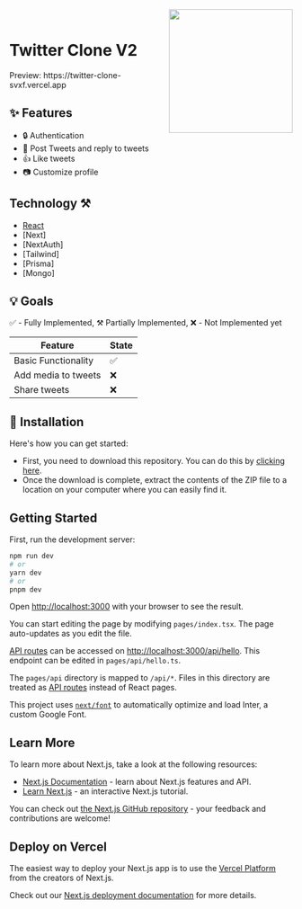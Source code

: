 <div>
  <img width="220" align="right" src="/assets/Twitter.png"/>
  <br>
  <h1>Twitter Clone V2</h1>
  <p>Preview: https://twitter-clone-svxf.vercel.app</p>
</div>

## ✨ Features
- 🔒 Authentication
- 📝 Post Tweets and reply to tweets
- 👍 Like tweets
- 📷 Customize profile

## Technology ⚒️

- [React](https://react.dev)
- [Next]
- [NextAuth]
- [Tailwind]
- [Prisma]
- [Mongo]


## 💡 Goals
✅ - Fully Implemented, ⚒️ Partially Implemented, ❌ - Not Implemented yet

| Feature                                                        | State |
|----------------------------------------------------------------|-------|
| Basic Functionality                                            |  ✅  |
| Add media to tweets                                            |  ❌  |
| Share tweets                                                   |  ❌  |


## 🚀 Installation
Here's how you can get started:

- First, you need to download this repository. You can do this by [clicking here](https://github.com/svxf/Twitter-Clone-V2/archive/refs/heads/master.zip).
- Once the download is complete, extract the contents of the ZIP file to a location on your computer where you can easily find it.

## Getting Started

First, run the development server:

```bash
npm run dev
# or
yarn dev
# or
pnpm dev
```

Open [http://localhost:3000](http://localhost:3000) with your browser to see the result.

You can start editing the page by modifying `pages/index.tsx`. The page auto-updates as you edit the file.

[API routes](https://nextjs.org/docs/api-routes/introduction) can be accessed on [http://localhost:3000/api/hello](http://localhost:3000/api/hello). This endpoint can be edited in `pages/api/hello.ts`.

The `pages/api` directory is mapped to `/api/*`. Files in this directory are treated as [API routes](https://nextjs.org/docs/api-routes/introduction) instead of React pages.

This project uses [`next/font`](https://nextjs.org/docs/basic-features/font-optimization) to automatically optimize and load Inter, a custom Google Font.

## Learn More

To learn more about Next.js, take a look at the following resources:

- [Next.js Documentation](https://nextjs.org/docs) - learn about Next.js features and API.
- [Learn Next.js](https://nextjs.org/learn) - an interactive Next.js tutorial.

You can check out [the Next.js GitHub repository](https://github.com/vercel/next.js/) - your feedback and contributions are welcome!

## Deploy on Vercel

The easiest way to deploy your Next.js app is to use the [Vercel Platform](https://vercel.com/new?utm_medium=default-template&filter=next.js&utm_source=create-next-app&utm_campaign=create-next-app-readme) from the creators of Next.js.

Check out our [Next.js deployment documentation](https://nextjs.org/docs/deployment) for more details.
